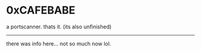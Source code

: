 # 0xCAFEBABE
a portscanner. thats it. (its also unfinished)  

------------------------------------------------
there was info here... not so much now lol.  

